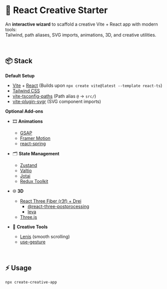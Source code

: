 # 🚀 React Creative Starter

An **interactive wizard** to scaffold a creative Vite + React app with modern tools:  
Tailwind, path aliases, SVG imports, animations, 3D, and creative utilities.

<br>

## 📦 Stack

**Default Setup**

- [Vite](https://vitejs.dev/) + [React](https://react.dev/) (Builds upon `npx create vite@latest --template react-ts`)
- [Tailwind CSS](https://tailwindcss.com/)
- [vite-tsconfig-paths](https://github.com/aleclarson/vite-tsconfig-paths) (Path alias `@` → `src/`)
- [vite-plugin-svgr](https://react-svgr.com/docs/vite/) (SVG component imports)

**Optional Add-ons**

- 🎞️ **Animations**

  - [GSAP](https://greensock.com/gsap/)
  - [Framer Motion](https://www.framer.com/motion/)
  - [react-spring](https://react-spring.dev/)

- 🗂️ **State Management**

  - [Zustand](https://github.com/pmndrs/zustand)
  - [Valtio](https://github.com/pmndrs/valtio)
  - [Jotai](https://jotai.org/)
  - [Redux Toolkit](https://redux-toolkit.js.org/)

- 🌐 **3D**

  - [React Three Fiber (r3f) + Drei](https://docs.pmnd.rs/react-three-fiber/getting-started/introduction)
    - [@react-three-postprocessing](https://github.com/pmndrs/react-three-postprocessing)
    - [leva](https://github.com/pmndrs/leva)
  - [Three.js](https://threejs.org/)

- 🎨 **Creative Tools**
  - [Lenis](https://lenis.studiofreight.com/) (smooth scrolling)
  - [use-gesture](https://use-gesture.netlify.app/)

<br>

## ⚡ Usage

```bash
npx create-creative-app
```
